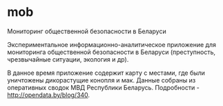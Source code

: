 # mob
Мониторинг общественной безопасности в Беларуси

Экспериментальное информационно-аналитическое приложение для мониторинга общественной безопасности в Беларуси (преступность, чрезвычайные ситуации, экология и др).

В данное время приложение содержит карту с местами, где были уничтожены дикорастущие конопля и мак. Данные собраны из оперативных сводок МВД Республики Беларусь. Подробности - http://opendata.by/blog/340.
